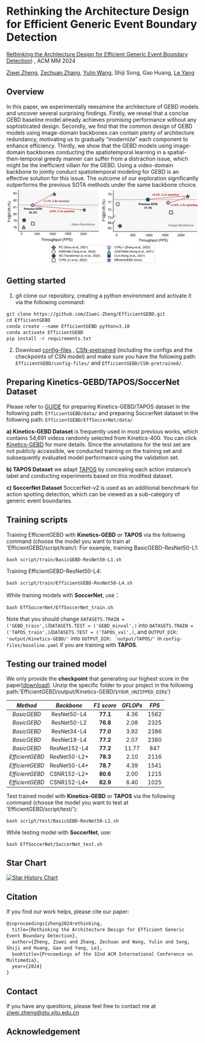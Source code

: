 ﻿# Rethinking the Architecture Design for Efficient Generic Event  Boundary Detection
[Rethinking the Architecture Design for Efficient Generic Event Boundary Detection](https://arxiv.org/abs/2407.12622)) , ACM MM 2024

[Ziwei Zheng](https://github.com/Ziwei-Zheng), [Zechuan Zhang](https://github.com/zechuan2024), [Yulin Wang](https://github.com/blackfeather-wang), Shiji Song, Gao Huang, [Le Yang](https://github.com/yangle15)
## Overview
In this paper, we experimentally reexamine the architecture of GEBD models and uncover several surprising findings. Firstly, we reveal that a concise GEBD baseline model already achieves promising performance without any sophisticated design. Secondly, we find that the common design of GEBD models using image-domain backbones can contain plenty of architecture redundancy, motivating us to gradually “modernize” each component to enhance efficiency. Thirdly, we show that the GEBD models using image-domain backbones conducting the spatiotemporal learning in a spatial-then-temporal greedy manner can suffer from a distraction issue, which might be the inefficient villain for the GEBD. Using a video-domain backbone to jointly conduct spatiotemporal modeling for GEBD is an effective solution for this issue. 
The outcome of our exploration significantly outperforms the previous SOTA methods under the same backbone choice. 
![fig1](https://github.com/Ziwei-Zheng/EfficientGEBD/blob/main/images/fig1.jpg)
## Getting started

1. git clone our repository, creating a python environment and activate it via the following command:
```
git clone https://github.com/Ziwei-Zheng/EfficientGEBD.git
cd EfficientGEBD
conda create --name EfficientGEBD python=3.10
conda activate EfficientGEBD
pip install -r requirements.txt
```
2. Download [config-files](https://drive.google.com/drive/folders/19cNQaVu3Alxn8VYKJX4FKxl0wEFwCDxI?usp=drive_link) , [CSN-pretrained](https://drive.google.com/drive/folders/1HKg63ArlpYJBisUfELp_Rs0hd7akPpfR?usp=drive_link) (including the configs and the checkpoints of CSN model) and make sure you have the following path: `EfficientGEBD/config-files/` and `EfficientGEBD/CSN-pretrained/`.

## Preparing Kinetics-GEBD/TAPOS/SoccerNet Dataset
Please refer to [GUIDE](https://github.com/ZZC/EfficientGEBD/main/GUIDE.md) for preparing Kinetics-GEBD/TAPOS dataset in the following path:
`EfficientGEBD/data/`
and preparing SoccerNet dataset in the following path:
`EfficientGEBD/EffSoccerNet/data/`

**a) Kinetics-GEBD Dataset** is frequently used in most previous works, which contains 54,691 videos randomly selected from Kinetics-400. You can click [Kinetics-GEBD](https://github.com/StanLei52/GEBD) for more details. Since the annotations for the test set are not publicly accessible, we conducted training on the training set and subsequently evaluated model performance using the validation set.

**b) TAPOS Dataset** 
 we adapt [TAPOS](https://sdolivia.github.io/TAPOS/) by concealing each action instance’s label and conducting experiments based on this modified dataset.

**c) SoccerNet Dataset** 
SoccerNet-v2 is used as an additional benchmark for action spotting detection, which can be viewed as a sub-category of generic event boundaries.


## Training scripts

Training EfficientGEBD with **Kinetics-GEBD** or **TAPOS** via the following command (choose the model you want to train at 'EfficientGEBD/script/train/):
For example, training BasicGEBD-ResNet50-L1:
```
bash script/train/BasicGEBD-ResNet50-L1.sh
```
Training EfficientGEBD-ResNet50-L4:

```
bash script/train/EfficientGEBD-ResNet50-L4.sh
```
While training models with **SoccerNet**, use：
```
bash EffSoccerNet/EffSoccerNet_train.sh
``` 
Note that you should change `DATASETS.TRAIN = ('GEBD_train',)`/`DATASETS.TEST = ('GEBD_minval',)` 
into `DATASETS.TRAIN = ('TAPOS_train',)`/`DATASETS.TEST = ('TAPOS_val',)`,
and `OUTPUT_DIR: 'output/Kinetics-GEBD/'` into `OUTPUT_DIR: 'output/TAPOS/'`
 in `config-files/baseline.yaml`  if you are training with **TAPOS**.
 
## Testing our trained model

We only provide the **checkpoint** that generating our highest score in the paper[[download](https://drive.google.com/file/d/1S4M-xnKpjWFGBimcRYzlEDFhDsWQWF_-/view?usp=drive_link)]. Unzip the specific folder to your project in the following path:'EfficientGEBD/output/Kinetics-GEBD/`$YOUR_UNZIPPED_DIR$`')

| _Method_| _Backbone_  | _F1 score_ | _GFLOPs_ | _FPS_ |
| :----: | :----: | :----: | :----: | :----: |
|  _BasicGEBD_ | ResNet50-L4  | **77.1** | 4.36 | 1562 |
| _BasicGEBD_  | ResNet50-L2  | **76.8** | 2.08 | 2325 |
| _BasicGEBD_  | ResNet34-L4  | **77.0** | 3.92 | 2386 |
| _BasicGEBD_  | ResNet18-L4  | **77.2** | 2.07 |2380  |
| _BasicGEBD_  | ResNet152-L4  | **77.2** | 11.77| 847 |
| _EfficientGEBD_  | ResNet50-L2*  | **78.3** | 2.10 | 2116 |
| _EfficientGEBD_  | ResNet50-L4*  | **78.7** | 4.39 |1541  |
| _EfficientGEBD_  | CSNR152-L2* | **80.6** | 2.00 | 1215 | 
| _EfficientGEBD_  | CSNR152-L4* | **82.9** | 6.40 | 1025 |


Test trained model with **Kinetics-GEBD** or **TAPOS** via the following command (choose the model you want to test at 'EfficientGEBD/script/test/'):
```
bash script/test/BasicGEBD-ResNet50-L1.sh
```

While testing model with **SoccerNet**, use:
```
bash EffSoccerNet/SoccerNet_test.sh
```

## Star Chart

[![Star History Chart](https://api.star-history.com/svg?repos=Ziwei-Zheng/EfficientGEBD&type=Date)](https://star-history.com/#Ziwei-Zheng/EfficientGEBD&Date)


## Citation

If you find our work helps, please cite our paper:

```
@inproceedings{zheng2024rethinking,
  title={Rethinking the Architecture Design for Efficient Generic Event Boundary Detection},
  author={Zheng, Ziwei and Zhang, Zechuan and Wang, Yulin and Song, Shiji and Huang, Gao and Yang, Le},
  booktitle={Proceedings of the 32nd ACM International Conference on Multimedia},
  year={2024}
}
```

## Contact

If you have any questions, please feel free to contact me at ziwei.zheng@stu.xjtu.edu.cn


## Acknowledgement
